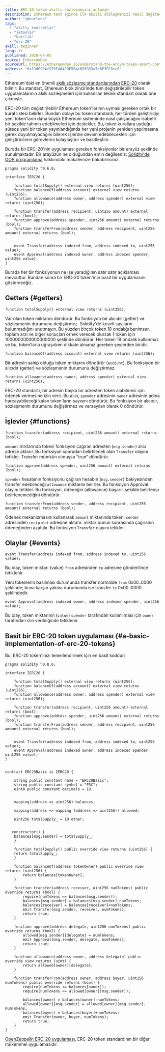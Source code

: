 ```yaml
---
title: ERC-20 token akıllı sözleşmesini anlamak
description: Ethereum test ağında ilk akıllı sözleşmenizi nasıl dağıtacağınızı öğrenin
author: "jdourlens"
tags:
  - "akıllı kontratlar"
  - "jetonlar"
  - "katılık"
  - "erc-20"
skill: beginner
lang: tr
published: 2020-04-05
source: EthereumDev
sourceUrl: https://ethereumdev.io/understand-the-erc20-token-smart-contract/
address: "0x19dE91Af973F404EDF5B4c093983a7c6E3EC8ccE"
---
```


Ethereum'daki en önemli [akıllı sözleşme standartlarından](/developers/docs/standards/) [ERC-20](/developers/docs/standards/tokens/erc-20/) olarak bilinir: Bu standart, Ethereum blok zincirinde tüm değiştirilebilir token uygulamalarının akıllı sözleşmeleri için kullanılan teknik standart olarak öne çıkmıştır.

ERC-20 tüm değiştirilebilir Ethereum token'larının uyması gereken ortak bir kural listesi belirler. Bundan dolayı bu token standardı, her türden geliştiriciyi yeni token'ların daha büyük Ethereum sisteminde nasıl çalışacağını isabetli bir şekilde tahmin edebilmeleri için destekler. Bu, token kurallara uyduğu sürece yeni bir token yayınlandığında her yeni projenin yeniden yapılmasına gerek duyulmayacağını bilerek işlerine devam edebilecekleri için geliştiricilerin görevlerini kolaylaştırır ve basitleştirir.

Burada bir ERC-20'nin uygulaması gereken fonksiyonlar bir arayüz şeklinde sunulmaktadır. Bir arayüzün ne olduğundan emin değilseniz: [Solidity'de OOP programlama](https://ethereumdev.io/inheritance-in-solidity-contracts-are-classes/) hakkındaki makalemize bakabilirsiniz.

```solidity
pragma solidity ^0.6.0;

interface IERC20 {

    function totalSupply() external view returns (uint256);
    function balanceOf(address account) external view returns (uint256);
    function allowance(address owner, address spender) external view returns (uint256);

    function transfer(address recipient, uint256 amount) external returns (bool);
    function approve(address spender, uint256 amount) external returns (bool);
    function transferFrom(address sender, address recipient, uint256 amount) external returns (bool);


    event Transfer(address indexed from, address indexed to, uint256 value);
    event Approval(address indexed owner, address indexed spender, uint256 value);
}
```

Burada her bir fonksiyonun ne işe yaradığının satır satır açıklaması mevcuttur. Bundan sonra bir ERC-20 token'ının basit bir uygulamasını göstereceğiz.

## Getters \{#getters}

```solidity
function totalSupply() external view returns (uint256);
```

Var olan token miktarını döndürür. Bu fonksiyon bir alıcıdır (getter) ve sözleşmenin durumunu değiştirmez. Solidity'de kesirli sayıların bulunmadığını unutmayın. Bu yüzden birçok token 18 ondalığı benimser, toplam arzı ve diğer sonuçları örnek verecek olursak 1 token için 1000000000000000000 şeklinde döndürür. Her token 18 ondalık kullanmaz ve bu, token'larla uğraşırken dikkate almanız gereken şeylerden biridir.

```solidity
function balanceOf(address account) external view returns (uint256);
```

Bir adresin sahip olduğu token miktarını döndürür (`account`). Bu fonksiyon bir alıcıdır (getter) ve sözleşmenin durumunu değiştirmez.

```solidity
function allowance(address owner, address spender) external view returns (uint256);
```

ERC-20 standartı, bir adresin başka bir adresten token alabilmesi için ödenek vermesine izin verir. Bu alıcı, `spender` adresinin `owner` adresinin adına harcayabileceği kalan token'ların sayısını döndürür. Bu fonksiyon bir alıcıdır, sözleşmenin durumunu değiştirmez ve varsayılan olarak 0 döndürür.

## İşlevler \{#functions}

```solidity
function transfer(address recipient, uint256 amount) external returns (bool);
```

`amount` miktarında tokeni fonksiyon çağıran adresten (`msg.sender`) alıcı adrese aktarır. Bu fonksiyon sonradan belirtilecek olan `Transfer` olayını tetikler. Transfer mümkün olmuşsa "true" döndürür.

```solidity
function approve(address spender, uint256 amount) external returns (bool);
```

`spender` hesabının fonksiyonu çağıran hesabın (`msg.sender`) bakiyesinden transfer edebileceği `allowance` miktarını belirler. Bu fonksiyon Approval olayını tetikler. Bu fonksiyon, ödeneğin (allowance) başarılı şekilde belirlenip belirlenemediğini döndürür.

```solidity
function transferFrom(address sender, address recipient, uint256 amount) external returns (bool);
```

Ödenek mekanizmasını kullanarak `amount` miktarında tokeni `sender` adresinden `recipient` adresine aktarır. miktar bunun sonrasında çağıranın ödeneğinden azaltılır. Bu fonksiyon `Transfer` olayını tetikler.

## Olaylar \{#events}

```solidity
event Transfer(address indexed from, address indexed to, uint256 value);
```

Bu olay, token miktarı (value) `from` adresinden `to` adresine gönderilince tetiklenir.

Yeni tokenlerin basılması durumunda transfer normalde `from` 0x00..0000 şeklinde; buna karşın yakma durumunda ise transfer `to` 0x00..0000 şeklindedir.

```solidity
event Approval(address indexed owner, address indexed spender, uint256 value);
```

Bu olay, token miktarının (`value`) `spender` tarafından kullanılması için `owner` tarafından izin verildiğinde tetiklenir.

## Basit bir ERC-20 token uygulaması \{#a-basic-implementation-of-erc-20-tokens}

Bu, ERC-20 token'ınızı temellendirmek için en basit koddur:

```solidity
pragma solidity ^0.8.0;

interface IERC20 {

    function totalSupply() external view returns (uint256);
    function balanceOf(address account) external view returns (uint256);
    function allowance(address owner, address spender) external view returns (uint256);

    function transfer(address recipient, uint256 amount) external returns (bool);
    function approve(address spender, uint256 amount) external returns (bool);
    function transferFrom(address sender, address recipient, uint256 amount) external returns (bool);


    event Transfer(address indexed from, address indexed to, uint256 value);
    event Approval(address indexed owner, address indexed spender, uint256 value);
}


contract ERC20Basic is IERC20 {

    string public constant name = "ERC20Basic";
    string public constant symbol = "ERC";
    uint8 public constant decimals = 18;


    mapping(address => uint256) balances;

    mapping(address => mapping (address => uint256)) allowed;

    uint256 totalSupply_ = 10 ether;


   constructor() {
    balances[msg.sender] = totalSupply_;
    }

    function totalSupply() public override view returns (uint256) {
    return totalSupply_;
    }

    function balanceOf(address tokenOwner) public override view returns (uint256) {
        return balances[tokenOwner];
    }

    function transfer(address receiver, uint256 numTokens) public override returns (bool) {
        require(numTokens <= balances[msg.sender]);
        balances[msg.sender] = balances[msg.sender]-numTokens;
        balances[receiver] = balances[receiver]+numTokens;
        emit Transfer(msg.sender, receiver, numTokens);
        return true;
    }

    function approve(address delegate, uint256 numTokens) public override returns (bool) {
        allowed[msg.sender][delegate] = numTokens;
        emit Approval(msg.sender, delegate, numTokens);
        return true;
    }

    function allowance(address owner, address delegate) public override view returns (uint) {
        return allowed[owner][delegate];
    }

    function transferFrom(address owner, address buyer, uint256 numTokens) public override returns (bool) {
        require(numTokens <= balances[owner]);
        require(numTokens <= allowed[owner][msg.sender]);

        balances[owner] = balances[owner]-numTokens;
        allowed[owner][msg.sender] = allowed[owner][msg.sender]-numTokens;
        balances[buyer] = balances[buyer]+numTokens;
        emit Transfer(owner, buyer, numTokens);
        return true;
    }
}
```

[OpenZeppelin ERC-20 uygulaması](https://github.com/OpenZeppelin/openzeppelin-contracts/tree/master/contracts/token/ERC20), ERC-20 token standardının bir diğer mükemmel uygulamasıdır.
